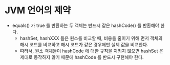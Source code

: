 # JVM 언어의 제약

- equals() 가 true 를 반환하는 두 객체는 반드시 같은 hashCode() 를 반환해야 한다.
  - hashSet, hashXXX 들은 원소를 비교할 때, 비용을 줄이기 위해 먼저 객체의 해시 코드를 비교하고 해시 코드가 같은 경우에만 실제 값을 비교한다.
  - 따라서, 원소 객체들이 hashCode 에 대한 규칙을 지키지 않으면 hashSet 은 제대로 동작하지 않기 때문에 hashCode 를 반드시 구현해야 한다.
